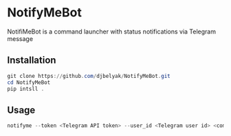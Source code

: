 # NotifyMeBot

NotifiMeBot is a command launcher with status notifications via Telegram message

## Installation

```powershell
git clone https://github.com/djbelyak/NotifyMeBot.git
cd NotifyMeBot
pip intsll .
```

## Usage

```powershell
notifyme --token <Telegram API token> --user_id <Telegram user id> <command>
```